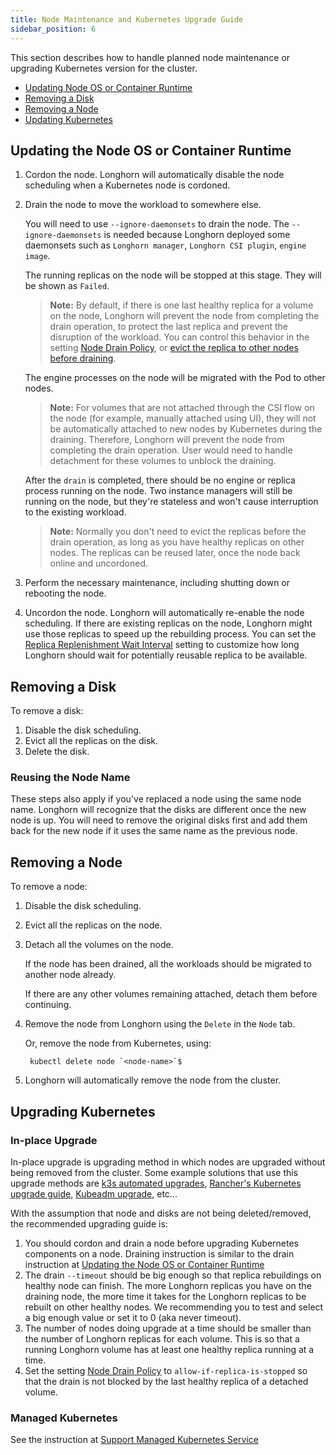 ```yaml
---
title: Node Maintenance and Kubernetes Upgrade Guide
sidebar_position: 6
---
```


This section describes how to handle planned node maintenance or upgrading Kubernetes version for the cluster.

- [Updating Node OS or Container Runtime](#updating-the-node-os-or-container-runtime)
- [Removing a Disk](#removing-a-disk)
- [Removing a Node](#removing-a-node)
- [Updating Kubernetes](#upgrading-kubernetes)

## Updating the Node OS or Container Runtime

1. Cordon the node. Longhorn will automatically disable the node scheduling when a Kubernetes node is cordoned.

1. Drain the node to move the workload to somewhere else.

   You will need to use `--ignore-daemonsets` to drain the node.
   The `--ignore-daemonsets` is needed because Longhorn deployed some daemonsets such as `Longhorn manager`, `Longhorn CSI plugin`, `engine image`.

   The running replicas on the node will be stopped at this stage. They will be shown as `Failed`.

   > **Note:**
   > By default, if there is one last healthy replica for a volume on
   > the node, Longhorn will prevent the node from completing the drain
   > operation, to protect the last replica and prevent the disruption of the
   > workload. You can control this behavior in the setting [Node Drain Policy](../../references/settings#node-drain-policy), or [evict
   > the replica to other nodes before draining](../disks-or-nodes-eviction).

   The engine processes on the node will be migrated with the Pod to other nodes.
   > **Note:** For volumes that are not attached through the CSI flow on the node (for example, manually attached using UI),
   > they will not be automatically attached to new nodes by Kubernetes during the draining.
   > Therefore, Longhorn will prevent the node from completing the drain operation.
   > User would need to handle detachment for these volumes to unblock the draining.

   After the `drain` is completed, there should be no engine or replica process running on the node. Two instance managers will still be running on the node, but they're stateless and won't cause interruption to the existing workload.

   > **Note:** Normally you don't need to evict the replicas before the drain
   > operation, as long as you have healthy replicas on other nodes. The replicas
   > can be reused later, once the node back online and uncordoned.

1. Perform the necessary maintenance, including shutting down or rebooting the node.
1. Uncordon the node. Longhorn will automatically re-enable the node scheduling.
   If there are existing replicas on the node, Longhorn might use those
   replicas to speed up the rebuilding process. You can set the [Replica
   Replenishment Wait Interval](../../references/settings#replica-replenishment-wait-interval) setting to customize how long Longhorn should
   wait for potentially reusable replica to be available.

## Removing a Disk
To remove a disk:
1. Disable the disk scheduling.
1. Evict all the replicas on the disk.
1. Delete the disk.

### Reusing the Node Name

These steps also apply if you've replaced a node using the same node name. Longhorn will recognize that the disks are different once the new node is up. You will need to remove the original disks first and add them back for the new node if it uses the same name as the previous node.

## Removing a Node
To remove a node:
1. Disable the disk scheduling.
1. Evict all the replicas on the node.
1. Detach all the volumes on the node.

   If the node has been drained, all the workloads should be migrated to another node already.

   If there are any other volumes remaining attached, detach them before continuing.

1. Remove the node from Longhorn using the `Delete` in the `Node` tab.

   Or, remove the node from Kubernetes, using:

        kubectl delete node `<node-name>`$

1. Longhorn will automatically remove the node from the cluster.

## Upgrading Kubernetes

### In-place Upgrade
In-place upgrade is upgrading method in which nodes are upgraded without being removed from the cluster.
Some example solutions that use this upgrade methods are [k3s automated upgrades](https://docs.k3s.io/upgrades/automated), [Rancher's Kubernetes upgrade guide](https://rancher.com/docs/rancher/v2.x/en/cluster-admin/upgrading-kubernetes/#upgrading-the-kubernetes-version),
[Kubeadm upgrade](https://kubernetes.io/docs/tasks/administer-cluster/kubeadm/kubeadm-upgrade/), etc...

With the assumption that node and disks are not being deleted/removed, the recommended upgrading guide is:
1. You should cordon and drain a node before upgrading Kubernetes components on a node.
   Draining instruction is similar to the drain instruction at [Updating the Node OS or Container Runtime](#updating-the-node-os-or-container-runtime)
2. The drain `--timeout` should be big enough so that replica rebuildings on healthy node can finish.
   The more Longhorn replicas you have on the draining node, the more time it takes for the Longhorn replicas to be rebuilt on other healthy nodes.
   We recommending you to test and select a big enough value or set it to 0 (aka never timeout).
3. The number of nodes doing upgrade at a time should be smaller than the number of Longhorn replicas for each volume.
   This is so that a running Longhorn volume has at least one healthy replica running at a time.
4. Set the setting [Node Drain Policy](../../references/settings#node-drain-policy) to `allow-if-replica-is-stopped` so that the drain is not blocked by the last healthy replica of a detached volume.


### Managed Kubernetes
See the instruction at [Support Managed Kubernetes Service](../../advanced-resources/support-managed-k8s-service)


